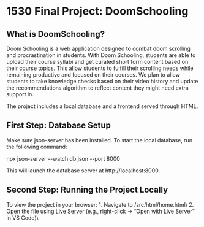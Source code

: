 
# 1530 Final Project: DoomSchooling

## What is DoomSchooling?

Doom Schooling is a web application designed to combat doom scrolling and procrastination in students.
With Doom Schooling, students are able to upload their course syllabi and get curated short form content based on their course topics.
This allow students to fulfill their scrolling needs while remaining productive and focused on their courses.
We plan to allow students to take knowledge checks based on their video history and update the recommendations algorithm 
to reflect content they might need extra support in.

The project includes a local database and a frontend served through HTML.



## First Step: Database Setup

Make sure json-server has been installed.
To start the local database, run the following command:

npx json-server --watch db.json --port 8000

This will launch the database server at http://localhost:8000.



## Second Step: Running the Project Locally

To view the project in your browser:
	1.	Navigate to /src/html/home.html\ 
	2.	Open the file using Live Server (e.g., right-click → “Open with Live Server” in VS Code)\ 


